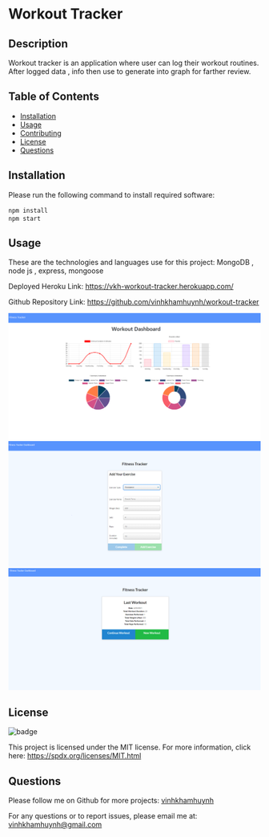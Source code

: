 
# Workout Tracker
  
  
## Description 
  
Workout tracker is an application where user can log their workout routines. After logged data , info then use to generate into graph for farther review.


## Table of Contents

* [Installation](#Installation)
* [Usage](#Usage) 
* [Contributing](#Contributing)
* [License](#License)
* [Questions](#Questions)
  

## Installation 
  
Please run the following command to install required software:

```
npm install
npm start
```


## Usage

These are the technologies and languages use for this project: MongoDB , node js , express, mongoose 

Deployed Heroku Link:   https://vkh-workout-tracker.herokuapp.com/

Github Repository Link: https://github.com/vinhkhamhuynh/workout-tracker
  
![workout dashboard](./public/assets/workout-dashboard.PNG)
![workout add new](./public/assets/workout-addnew.PNG)
![workout tracker](./public/assets/workout-tracker.PNG)
  
   
## License 
  

![badge](https://img.shields.io/badge/license-MIT-orange)
 
This project is licensed under the MIT license. For more information, click here: https://spdx.org/licenses/MIT.html 
 



## Questions
  
Please follow me on Github for more projects: [vinhkhamhuynh](https://github.com/vinhkhamhuynh) 

For any questions or to report issues, please email me at: vinhkhamhuynh@gmail.com
  

